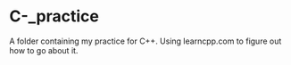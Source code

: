 # C-_practice
A folder containing my practice for C++. Using learncpp.com to figure out how to go about it.
